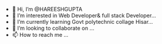 - 👋 Hi, I’m @HAREESHGUPTA
- 👀 I’m interested in Web Developer& full stack Developer...
- 🌱 I’m currently learning  Govt polytechnic collage Hisar...
- 💞️ I’m looking to collaborate on ...
- 📫 How to reach me ...

<!---
HAREESHGUPTA/HAREESHGUPTA is a ✨ special ✨ repository because its `README.md` (this file) appears on your GitHub profile.
You can click the Preview link to take a look at your changes.
--->
